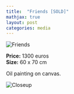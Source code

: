 ```yaml
---
title:  "Friends [SOLD]"
mathjax: true
layout: post
categories: media
---
```


![Friends](https://gintaremaria.github.io/assets/images/DSCF9027.jpg)

**Price:** 1300 euros  
**Size:** 60 x 70 cm

Oil painting on canvas. 

![Closeup](https://gintaremaria.github.io/assets/images/DSCF9028.jpg)

